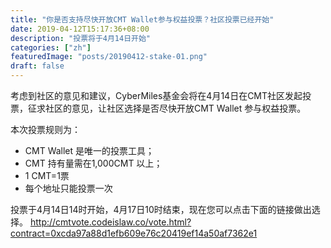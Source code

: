 ```yaml
---
title: "你是否支持尽快开放CMT Wallet参与权益投票？社区投票已经开始"
date: 2019-04-12T15:17:36+08:00
description: "投票将于4月14日开始"
categories: ["zh"]
featuredImage: "posts/20190412-stake-01.png"
draft: false
---
```


考虑到社区的意见和建议，CyberMiles基金会将在4月14日在CMT社区发起投票，征求社区的意见，让社区选择是否尽快开放CMT Wallet 参与权益投票。

本次投票规则为：

* CMT Wallet 是唯一的投票工具；
* CMT 持有量需在1,000CMT 以上；
* 1 CMT=1票
* 每个地址只能投票一次


投票于4月14日14时开始，4月17日10时结束，现在您可以点击下面的链接做出选择。
<http://cmtvote.codeislaw.co/vote.html?contract=0xcda97a88d1efb609e76c20419ef14a50af7362e1>

